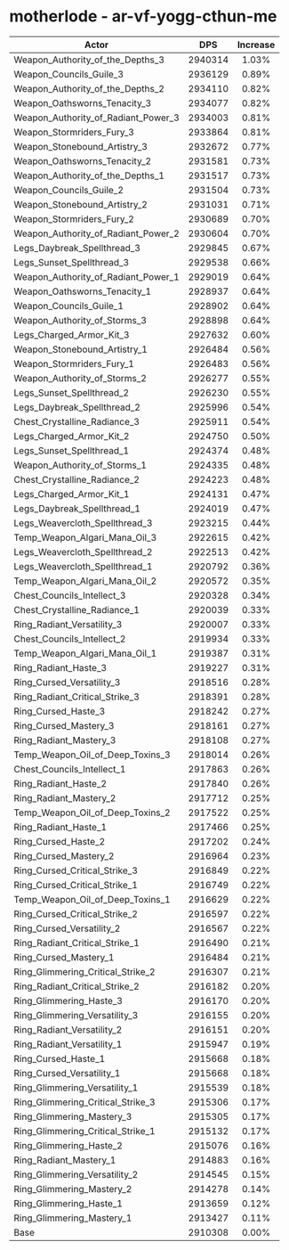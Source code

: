 # motherlode - ar-vf-yogg-cthun-me
| Actor | DPS | Increase |
|---|:---:|:---:|
|Weapon_Authority_of_the_Depths_3|2940314|1.03%|
|Weapon_Councils_Guile_3|2936129|0.89%|
|Weapon_Authority_of_the_Depths_2|2934110|0.82%|
|Weapon_Oathsworns_Tenacity_3|2934077|0.82%|
|Weapon_Authority_of_Radiant_Power_3|2934003|0.81%|
|Weapon_Stormriders_Fury_3|2933864|0.81%|
|Weapon_Stonebound_Artistry_3|2932672|0.77%|
|Weapon_Oathsworns_Tenacity_2|2931581|0.73%|
|Weapon_Authority_of_the_Depths_1|2931517|0.73%|
|Weapon_Councils_Guile_2|2931504|0.73%|
|Weapon_Stonebound_Artistry_2|2931031|0.71%|
|Weapon_Stormriders_Fury_2|2930689|0.70%|
|Weapon_Authority_of_Radiant_Power_2|2930604|0.70%|
|Legs_Daybreak_Spellthread_3|2929845|0.67%|
|Legs_Sunset_Spellthread_3|2929538|0.66%|
|Weapon_Authority_of_Radiant_Power_1|2929019|0.64%|
|Weapon_Oathsworns_Tenacity_1|2928937|0.64%|
|Weapon_Councils_Guile_1|2928902|0.64%|
|Weapon_Authority_of_Storms_3|2928898|0.64%|
|Legs_Charged_Armor_Kit_3|2927632|0.60%|
|Weapon_Stonebound_Artistry_1|2926484|0.56%|
|Weapon_Stormriders_Fury_1|2926483|0.56%|
|Weapon_Authority_of_Storms_2|2926277|0.55%|
|Legs_Sunset_Spellthread_2|2926230|0.55%|
|Legs_Daybreak_Spellthread_2|2925996|0.54%|
|Chest_Crystalline_Radiance_3|2925911|0.54%|
|Legs_Charged_Armor_Kit_2|2924750|0.50%|
|Legs_Sunset_Spellthread_1|2924374|0.48%|
|Weapon_Authority_of_Storms_1|2924335|0.48%|
|Chest_Crystalline_Radiance_2|2924223|0.48%|
|Legs_Charged_Armor_Kit_1|2924131|0.47%|
|Legs_Daybreak_Spellthread_1|2924019|0.47%|
|Legs_Weavercloth_Spellthread_3|2923215|0.44%|
|Temp_Weapon_Algari_Mana_Oil_3|2922615|0.42%|
|Legs_Weavercloth_Spellthread_2|2922513|0.42%|
|Legs_Weavercloth_Spellthread_1|2920792|0.36%|
|Temp_Weapon_Algari_Mana_Oil_2|2920572|0.35%|
|Chest_Councils_Intellect_3|2920328|0.34%|
|Chest_Crystalline_Radiance_1|2920039|0.33%|
|Ring_Radiant_Versatility_3|2920007|0.33%|
|Chest_Councils_Intellect_2|2919934|0.33%|
|Temp_Weapon_Algari_Mana_Oil_1|2919387|0.31%|
|Ring_Radiant_Haste_3|2919227|0.31%|
|Ring_Cursed_Versatility_3|2918516|0.28%|
|Ring_Radiant_Critical_Strike_3|2918391|0.28%|
|Ring_Cursed_Haste_3|2918242|0.27%|
|Ring_Cursed_Mastery_3|2918161|0.27%|
|Ring_Radiant_Mastery_3|2918108|0.27%|
|Temp_Weapon_Oil_of_Deep_Toxins_3|2918014|0.26%|
|Chest_Councils_Intellect_1|2917863|0.26%|
|Ring_Radiant_Haste_2|2917840|0.26%|
|Ring_Radiant_Mastery_2|2917712|0.25%|
|Temp_Weapon_Oil_of_Deep_Toxins_2|2917522|0.25%|
|Ring_Radiant_Haste_1|2917466|0.25%|
|Ring_Cursed_Haste_2|2917202|0.24%|
|Ring_Cursed_Mastery_2|2916964|0.23%|
|Ring_Cursed_Critical_Strike_3|2916849|0.22%|
|Ring_Cursed_Critical_Strike_1|2916749|0.22%|
|Temp_Weapon_Oil_of_Deep_Toxins_1|2916629|0.22%|
|Ring_Cursed_Critical_Strike_2|2916597|0.22%|
|Ring_Cursed_Versatility_2|2916567|0.22%|
|Ring_Radiant_Critical_Strike_1|2916490|0.21%|
|Ring_Cursed_Mastery_1|2916484|0.21%|
|Ring_Glimmering_Critical_Strike_2|2916307|0.21%|
|Ring_Radiant_Critical_Strike_2|2916182|0.20%|
|Ring_Glimmering_Haste_3|2916170|0.20%|
|Ring_Glimmering_Versatility_3|2916155|0.20%|
|Ring_Radiant_Versatility_2|2916151|0.20%|
|Ring_Radiant_Versatility_1|2915947|0.19%|
|Ring_Cursed_Haste_1|2915668|0.18%|
|Ring_Cursed_Versatility_1|2915668|0.18%|
|Ring_Glimmering_Versatility_1|2915539|0.18%|
|Ring_Glimmering_Critical_Strike_3|2915306|0.17%|
|Ring_Glimmering_Mastery_3|2915305|0.17%|
|Ring_Glimmering_Critical_Strike_1|2915132|0.17%|
|Ring_Glimmering_Haste_2|2915076|0.16%|
|Ring_Radiant_Mastery_1|2914883|0.16%|
|Ring_Glimmering_Versatility_2|2914545|0.15%|
|Ring_Glimmering_Mastery_2|2914278|0.14%|
|Ring_Glimmering_Haste_1|2913659|0.12%|
|Ring_Glimmering_Mastery_1|2913427|0.11%|
|Base|2910308|0.00%|
